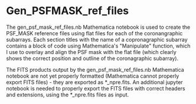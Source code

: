 # Gen_PSFMASK_ref_files
 
 The gen_psf_mask_ref_files.nb Mathematica notebook is used to create the PSF_MASK reference files using flat files for each of the coronangraphic subarrays. Each section titles with the name of a copronagraphic subarray contains a block of code using Mathematica's "Manipulate" function, which I use to overlay and align the PSF mask with the flat file (which clearly shows the correct position and outline of the coronagraphic subarray).
 
 The FITS products output by the gen_psf_mask_ref_files.nb Mathematica notebook are not yet properly formatted (Mathematica cannot properly export FITS files) - they are exported as *_npre.fits. An additional jupyter notebook is needed to properly export the FITS files with correct headers and extensions, using the *_npre.fits files as input.
